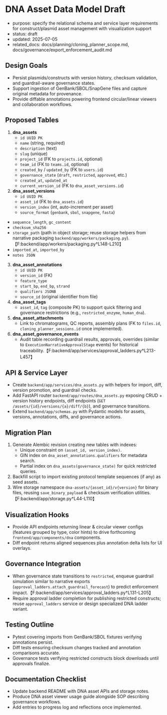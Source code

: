 # DNA Asset Data Model Draft

- purpose: specify the relational schema and service layer requirements for construct/plasmid asset management with visualization support
- status: draft
- updated: 2025-07-05
- related_docs: docs/planning/cloning_planner_scope.md, docs/governance/export_enforcement_audit.md

## Design Goals
- Persist plasmids/constructs with version history, checksum validation, and guardrail-aware governance states.
- Support ingestion of GenBank/SBOL/SnapGene files and capture original metadata for provenance.
- Provide diffable annotations powering frontend circular/linear viewers and collaboration workflows.

## Proposed Tables
1. **dna_assets**
   - `id UUID PK`
   - `name` (string, required)
   - `description` (text)
   - `slug` (unique)
   - `project_id` (FK to `projects.id`, optional)
   - `team_id` (FK to `teams.id`, optional)
   - `created_by` / `updated_by` (FK to `users.id`)
   - `governance_state` (`draft`, `restricted`, `approved`, etc.)
   - `created_at`, `updated_at`
   - `current_version_id` (FK to `dna_asset_versions.id`)
2. **dna_asset_versions**
   - `id UUID PK`
   - `asset_id` (FK to `dna_assets.id`)
   - `version_index` (int, auto-increment per asset)
   - `source_format` (`genbank`, `sbol`, `snapgene`, `fasta`)
  - `sequence_length`, `gc_content`
   - `checksum_sha256`
   - `storage_path` (path in object storage; reuse storage helpers from narrative packaging `backend/app/workers/packaging.py`).【F:backend/app/workers/packaging.py†L148-L210】
   - `imported_at`, `imported_by`
   - `notes JSON`
3. **dna_asset_annotations**
   - `id UUID PK`
   - `version_id` (FK)
   - `feature_type`
   - `start_bp`, `end_bp`, `strand`
   - `qualifiers JSONB`
   - `source_id` (original identifier from file)
4. **dna_asset_tags**
   - `asset_id`, `tag` (composite PK) to support quick filtering and governance restrictions (e.g., `restricted_enzyme`, `human_dna`).
5. **dna_asset_attachments**
   - Link to chromatograms, QC reports, assembly plans (FK to `files.id`, `cloning_planner_sessions.id` once implemented).
6. **dna_asset_governance_events**
   - Audit table recording guardrail results, approvals, overrides (similar to `ExecutionNarrativeApprovalStage` events) for historical traceability.【F:backend/app/services/approval_ladders.py†L213-L457】

## API & Service Layer
- Create `backend/app/services/dna_assets.py` with helpers for import, diff, version promotion, and guardrail checks.
- Add FastAPI router `backend/app/routes/dna_assets.py` exposing CRUD + version history endpoints, diff endpoints (`GET /assets/{id}/versions/{a}/diff/{b}`), and governance transitions.
- Extend `backend/app/schemas.py` with Pydantic models for assets, versions, annotations, diffs, and governance actions.

## Migration Plan
1. Generate Alembic revision creating new tables with indexes:
   - Unique constraint on `(asset_id, version_index)`.
   - GIN index on `dna_asset_annotations.qualifiers` for metadata search.
   - Partial index on `dna_assets(governance_state)` for quick restricted queries.
2. Backfill script to import existing protocol template sequences (if any) as seed assets.
3. Wire storage namespace `dna-assets/{asset_id}/v{version}` for binary files, reusing `save_binary_payload` & checksum verification utilities.【F:backend/app/storage.py†L44-L110】

## Visualization Hooks
- Provide API endpoints returning linear & circular viewer configs (features grouped by type, color hints) to drive forthcoming `frontend/app/components/dna` components.
- Diff endpoint returns aligned sequences plus annotation delta lists for UI overlays.

## Governance Integration
- When governance state transitions to `restricted`, enqueue guardrail simulation similar to narrative exports (`approval_ladders.attach_guardrail_forecast`) to predict enforcement impact.【F:backend/app/services/approval_ladders.py†L131-L205】
- Require approval ladder completion for publishing restricted constructs; reuse `approval_ladders` service or design specialized DNA ladder variant.

## Testing Outline
- Pytest covering imports from GenBank/SBOL fixtures verifying annotations persist.
- Diff tests ensuring checksum changes tracked and annotation comparisons accurate.
- Governance tests verifying restricted constructs block downloads until approvals finalize.

## Documentation Checklist
- Update backend README with DNA asset APIs and storage notes.
- Produce DNA asset viewer usage guide alongside SOP describing governance workflows.
- Add entries to progress log and reflections once implemented.
